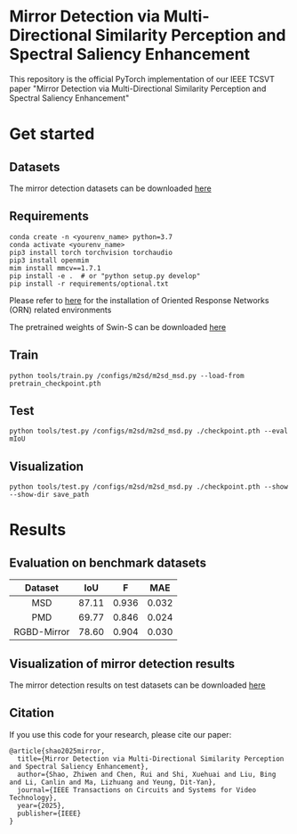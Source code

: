 # Mirror Detection via Multi-Directional Similarity Perception and Spectral Saliency Enhancement
This repository is the official PyTorch implementation of our IEEE TCSVT paper "Mirror Detection via Multi-Directional Similarity Perception and Spectral Saliency Enhancement"

# Get started
## Datasets
The mirror detection datasets can be downloaded [here](https://drive.google.com/drive/folders/1Fj0fIwn-mXI3xTlENiHXjYNLMUBRTZwg?usp=sharing)

## Requirements
```
conda create -n <yourenv_name> python=3.7
conda activate <yourenv_name>
pip3 install torch torchvision torchaudio
pip3 install openmim
mim install mmcv==1.7.1
pip install -e .  # or "python setup.py develop"
pip install -r requirements/optional.txt
```
Please refer to [here](https://github.com/ZhouYanzhao/ORN/tree/pytorch-v2) for the installation of Oriented Response Networks (ORN) related environments

The pretrained weights of Swin-S can be downloaded [here](https://pan.baidu.com/s/1p_cJWWzrKN6rke1_U1f_qA?pwd=2pf3)

## Train
```
python tools/train.py /configs/m2sd/m2sd_msd.py --load-from pretrain_checkpoint.pth
```

## Test
```
python tools/test.py /configs/m2sd/m2sd_msd.py ./checkpoint.pth --eval mIoU
```

## Visualization
```
python tools/test.py /configs/m2sd/m2sd_msd.py ./checkpoint.pth --show --show-dir save_path
```
# Results

## Evaluation on benchmark datasets

| Dataset | IoU | F | MAE | 
| :---: | :---: | :---: | :---: 
| MSD | 87.11 | 0.936 | 0.032 |  
| PMD | 69.77 | 0.846 | 0.024 | 
| RGBD-Mirror | 78.60 | 0.904 | 0.030 |

## Visualization of mirror detection results

The mirror detection results on test datasets can be downloaded [here](https://pan.baidu.com/s/15d3J73Se_xC-FL6EUgp9MA?pwd=hi2q)

## Citation
If you use this code for your research, please cite our paper:
```
@article{shao2025mirror,
  title={Mirror Detection via Multi-Directional Similarity Perception and Spectral Saliency Enhancement},
  author={Shao, Zhiwen and Chen, Rui and Shi, Xuehuai and Liu, Bing and Li, Canlin and Ma, Lizhuang and Yeung, Dit-Yan},
  journal={IEEE Transactions on Circuits and Systems for Video Technology},
  year={2025},
  publisher={IEEE}
}
```
